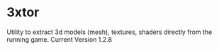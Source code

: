 # 3xtor
Utility to extract 3d models (mesh), textures, shaders directly from the running game.
Current Version 1.2.8
